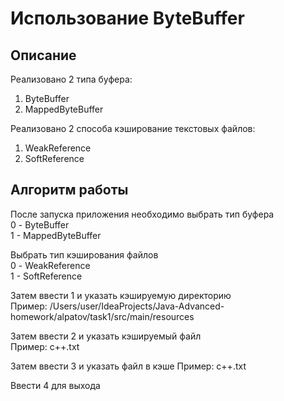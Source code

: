 # Использование ByteBuffer

## Описание
Реализовано 2 типа буфера:
1. ByteBuffer 
2. MappedByteBuffer

Реализовано 2 способа кэширование текстовых файлов:
1. WeakReference
2. SoftReference

## Алгоритм работы

После запуска приложения необходимо выбрать тип буфера  
0 - ByteBuffer  
1 - MappedByteBuffer

Выбрать тип кэширования файлов  
0 - WeakReference  
1 - SoftReference  

Затем ввести 1 и указать кэшируемую директорию  
Пример: /Users/user/IdeaProjects/Java-Advanced-homework/alpatov/task1/src/main/resources

Затем ввести 2 и указать кэшируемый файл  
Пример: c++.txt

Затем ввести 3 и указать файл в кэше
Пример: c++.txt

Ввести 4 для выхода